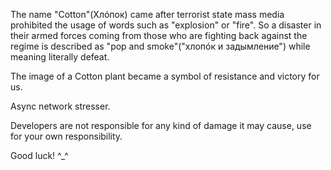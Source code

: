 The name "Cotton"(Хлóпок) came after terrorist state mass media prohibited the usage of words such as "explosion" or "fire". So a disaster in their armed forces coming from those who are fighting back against the regime is described as "pop and smoke"("хлопóк и задымление") while meaning literally defeat.

The image of a Cotton plant became a symbol of resistance and victory for us.

Async network stresser.

Developers are not responsible for any kind of damage it may cause, use for your own responsibility.

Good luck! 
^_^
